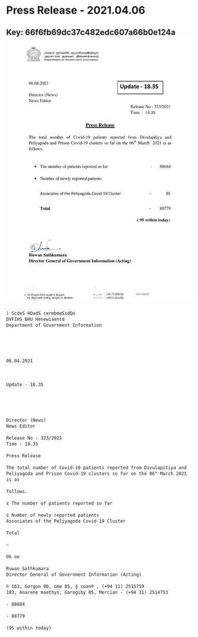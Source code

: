 # Press Release - 2021.04.06 
Key: 66f6fb69dc37c482edc607a66b0e124a 
![img](img/66f6fb69dc37c482edc607a66b0e124a.jpg)
---
```
) ScdeS HOadS cermbmeSsdQo
DVFIHS BHU Henewiaentd
Department of Government Information

 

 

06.04.2021

 

Update - 18.35

 

 

Director (News)
News Editor

Release No : 323/2021
Time : 18.35

Press Release

The total number of Covid-19 patients reported from Divulapitiya and
Peliyagoda and Prison Covid-19 clusters so far on the 06" March 2021 is as

follows.

¢ The number of patients reported so far

¢ Number of newly reported patients
Associates of the Peliyagoda Covid-19 Cluster

Total

—

Ok oe

Ruwan Sathkumara
Director General of Government Information (Acting)

© 163, Gorgon 80, ome 05, § coan® , (+94 11) 2515759
183, Anarene maethys, Garogiby 05, Mercian - (+94 11) 2514753

- 88684

- 88779

(95 within today)

```
